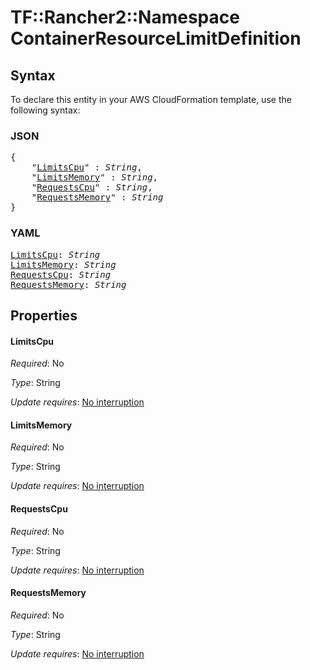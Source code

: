 # TF::Rancher2::Namespace ContainerResourceLimitDefinition

## Syntax

To declare this entity in your AWS CloudFormation template, use the following syntax:

### JSON

<pre>
{
    "<a href="#limitscpu" title="LimitsCpu">LimitsCpu</a>" : <i>String</i>,
    "<a href="#limitsmemory" title="LimitsMemory">LimitsMemory</a>" : <i>String</i>,
    "<a href="#requestscpu" title="RequestsCpu">RequestsCpu</a>" : <i>String</i>,
    "<a href="#requestsmemory" title="RequestsMemory">RequestsMemory</a>" : <i>String</i>
}
</pre>

### YAML

<pre>
<a href="#limitscpu" title="LimitsCpu">LimitsCpu</a>: <i>String</i>
<a href="#limitsmemory" title="LimitsMemory">LimitsMemory</a>: <i>String</i>
<a href="#requestscpu" title="RequestsCpu">RequestsCpu</a>: <i>String</i>
<a href="#requestsmemory" title="RequestsMemory">RequestsMemory</a>: <i>String</i>
</pre>

## Properties

#### LimitsCpu

_Required_: No

_Type_: String

_Update requires_: [No interruption](https://docs.aws.amazon.com/AWSCloudFormation/latest/UserGuide/using-cfn-updating-stacks-update-behaviors.html#update-no-interrupt)

#### LimitsMemory

_Required_: No

_Type_: String

_Update requires_: [No interruption](https://docs.aws.amazon.com/AWSCloudFormation/latest/UserGuide/using-cfn-updating-stacks-update-behaviors.html#update-no-interrupt)

#### RequestsCpu

_Required_: No

_Type_: String

_Update requires_: [No interruption](https://docs.aws.amazon.com/AWSCloudFormation/latest/UserGuide/using-cfn-updating-stacks-update-behaviors.html#update-no-interrupt)

#### RequestsMemory

_Required_: No

_Type_: String

_Update requires_: [No interruption](https://docs.aws.amazon.com/AWSCloudFormation/latest/UserGuide/using-cfn-updating-stacks-update-behaviors.html#update-no-interrupt)

